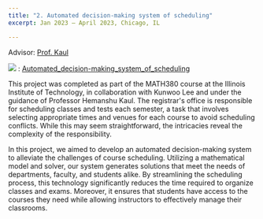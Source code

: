 ```yaml
---
title: "2. Automated decision-making system of scheduling"
excerpt: Jan 2023 – April 2023, Chicago, IL

---
```

Advisor: [Prof. Kaul](https://www.math.iit.edu/~kaul/)  

<img src="https://img.shields.io/badge/GitHub-181717?style=flat-square&logo=GitHub&logoColor=white"/> : [Automated_decision-making_system_of_scheduling](https://github.com/Juhyunn0/Automated_decision-making_system_of_scheduling)

This project was completed as part of the MATH380 course at the Illinois Institute of Technology, in collaboration with Kunwoo Lee and under the guidance of Professor Hemanshu Kaul. The registrar's office is responsible for scheduling classes and tests each semester, a task that involves selecting appropriate times and venues for each course to avoid scheduling conflicts. While this may seem straightforward, the intricacies reveal the complexity of the responsibility.

In this project, we aimed to develop an automated decision-making system to alleviate the challenges of course scheduling. Utilizing a mathematical model and solver, our system generates solutions that meet the needs of departments, faculty, and students alike. By streamlining the scheduling process, this technology significantly reduces the time required to organize classes and exams. Moreover, it ensures that students have access to the courses they need while allowing instructors to effectively manage their classrooms.
